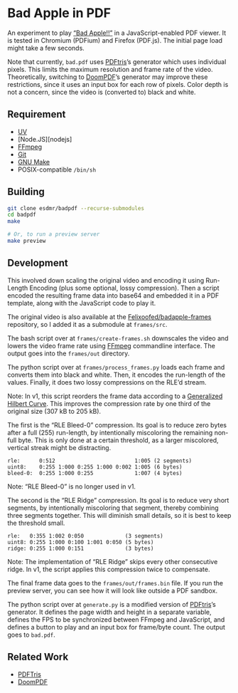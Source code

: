 # Bad Apple in PDF

An experiment to play [“Bad Apple!!”][bad-apple] in a JavaScript-enabled PDF
viewer. It is tested in Chromium (PDFium) and Firefox (PDF.js). The initial page
load might take a few seconds.

Note that currently, `bad.pdf` uses [PDFtris][pdftris]’s generator which uses
individual pixels. This limits the maximum resolution and frame rate of the
video. Theoretically, switching to [DoomPDF][doompdf]’s generator may improve
these restrictions, since it uses an input box for each row of pixels. Color
depth is not a concern, since the video is (converted to) black and white.

## Requirement

- [UV][uv]
- [Node.JS][nodejs]
- [FFmpeg][ffmpeg]
- [Git][git]
- [GNU Make][make]
- POSIX-compatible `/bin/sh`

## Building

```sh
git clone esdmr/badpdf --recurse-submodules
cd badpdf
make

# Or, to run a preview server
make preview
```

## Development

This involved down scaling the original video and encoding it using
Run-Length Encoding (plus some optional, lossy compression). Then a script
encoded the resulting frame data into base64 and embedded it in a PDF template,
along with the JavaScript code to play it.

The original video is also available at the
[Felixoofed/badapple-frames][badapple-frames] repository, so I added it as a
submodule at `frames/src`.

The bash script over at `frames/create-frames.sh` downscales the video and
lowers the video frame rate using [FFmpeg][ffmpeg] commandline interface. The output goes
into the `frames/out` directory.

The python script over at `frames/process_frames.py` loads each frame and converts
them into black and white. Then, it encodes the run-length of the values.
Finally, it does two lossy compressions on the RLE’d stream.

Note: In v1, this script reorders the frame data according to a [Generalized
Hilbert Curve][gilbert]. This improves the compression rate by one third of the
original size (307 kB to 205 kB).

The first is the “RLE Bleed-0” compression. Its goal is to reduce zero bytes
after a full (255) run-length, by intentionally miscoloring the remaining
non-full byte. This is only done at a certain threshold, as a larger miscolored,
vertical streak might be distracting.

```
rle:      0:512                         1:005 (2 segments)
uint8:    0:255 1:000 0:255 1:000 0:002 1:005 (6 bytes)
bleed-0:  0:255 1:000 0:255             1:007 (4 bytes)
```

Note: “RLE Bleed-0” is no longer used in v1.

The second is the “RLE Ridge” compression. Its goal is to reduce very short
segments, by intentionally miscoloring that segment, thereby combining three
segments together. This will diminish small details, so it is best to keep the
threshold small.

```
rle:   0:355 1:002 0:050             (3 segments)
uint8: 0:255 1:000 0:100 1:001 0:050 (5 bytes)
ridge: 0:255 1:000 0:151             (3 bytes)
```

Note: The implementation of “RLE Ridge” skips every other consecutive ridge.
In v1, the script applies this compression twice to compensate.

The final frame data goes to the `frames/out/frames.bin` file. If you run the
preview server, you can see how it will look like outside a PDF sandbox.

The python script over at `generate.py` is a modified version of
[PDFtris][pdftris]’s generator. It defines the page width and height in a
separate variable, defines the FPS to be synchronized between FFmpeg and
JavaScript, and defines a button to play and an input box for frame/byte count.
The output goes to `bad.pdf`.

## Related Work

- [PDFTris][pdftris]
- [DoomPDF][doompdf]

[bad-apple]: https://www.youtube.com/watch?v=i41KoE0iMYU
[badapple-frames]: https://github.com/Felixoofed/badapple-frames
[pdftris]: https://github.com/ThomasRinsma/pdftris
[doompdf]: https://github.com/ading2210/doompdf
[uv]: https://docs.astral.sh/uv/
[ffmpeg]: https://www.ffmpeg.org/
[make]: https://www.gnu.org/software/make/
[git]: https://git-scm.com/
[gilbert]: https://github.com/jakubcerveny/gilbert
